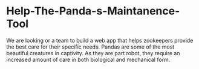 # Help-The-Panda-s-Maintanence-Tool
We are looking or a team to build a web app that helps zookeepers provide the best care for their specific needs. Pandas are some of the most beautiful creatures in captivity. As they are part robot, they require an increased amount of care in both biological and mechanical form.
